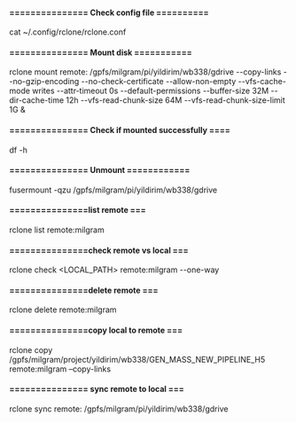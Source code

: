 #### =============== Check config file ==========
cat ~/.config/rclone/rclone.conf

#### =============== Mount disk ===========
rclone mount remote: /gpfs/milgram/pi/yildirim/wb338/gdrive --copy-links --no-gzip-encoding --no-check-certificate --allow-non-empty --vfs-cache-mode writes --attr-timeout 0s --default-permissions --buffer-size 32M --dir-cache-time 12h --vfs-read-chunk-size 64M --vfs-read-chunk-size-limit 1G &

#### ===============  Check if mounted successfully ====
df -h
#### ===============  Unmount ============

fusermount -qzu /gpfs/milgram/pi/yildirim/wb338/gdrive

#### ===============list remote ===
rclone list remote:milgram

#### ===============check remote vs local ===
rclone check <LOCAL_PATH> remote:milgram --one-way
#### ===============delete remote ===
rclone delete remote:milgram
#### ===============copy local to remote ===
rclone copy /gpfs/milgram/project/yildirim/wb338/GEN_MASS_NEW_PIPELINE_H5 remote:milgram –copy-links

#### =============== sync remote to local ===
rclone sync remote: /gpfs/milgram/pi/yildirim/wb338/gdrive

